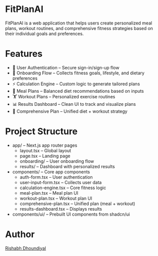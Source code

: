 # FitPlanAI
FitPlanAI is a web application that helps users create personalized meal plans, workout routines, and comprehensive fitness strategies based on their individual goals and preferences.


# Features
- 🔐 User Authentication – Secure sign-in/sign-up flow
- 📝 Onboarding Flow – Collects fitness goals, lifestyle, and dietary preferences
- ⚡ Calculation Engine – Custom logic to generate tailored plans
- 🍴 Meal Plans – Balanced diet recommendations based on inputs
- 🏋️ Workout Plans – Personalized exercise routines
- 📊 Results Dashboard – Clean UI to track and visualize plans
- 🔄 Comprehensive Plan – Unified diet + workout strategy


# Project Structure
- app/ – Next.js app router pages
  - layout.tsx – Global layout
  - page.tsx – Landing page
  - onboarding/ – User onboarding flow
  - results/ – Dashboard with personalized results
- components/ – Core app components
  - auth-form.tsx – User authentication
  - user-input-form.tsx – Collects user data
  - calculation-engine.tsx – Core fitness logic
  - meal-plan.tsx – Meal plan UI
  - workout-plan.tsx – Workout plan UI
  - comprehensive-plan.tsx – Unified plan (meal + workout)
  - results-dashboard.tsx – Displays results
- components/ui/ – Prebuilt UI components from shadcn/ui


# Author
[Rishabh Dhoundiyal](https://github.com/RishabhDhoundiyal)

